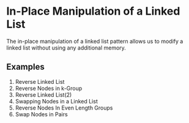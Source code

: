 # In-Place Manipulation of a Linked List
The in-place manipulation of a linked list pattern allows us to modify a linked list without using any additional memory.

## Examples
1. Reverse Linked List
2. Reverse Nodes in k-Group
3. Reverse Linked List(2)
4. Swapping Nodes in a Linked List
5. Reverse Nodes In Even Length Groups
6. Swap Nodes in Pairs